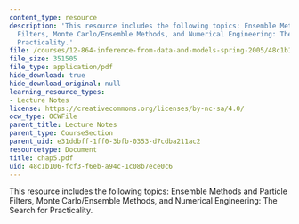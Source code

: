 ```yaml
---
content_type: resource
description: 'This resource includes the following topics: Ensemble Methods and Particle
  Filters, Monte Carlo/Ensemble Methods, and Numerical Engineering: The Search for
  Practicality.'
file: /courses/12-864-inference-from-data-and-models-spring-2005/48c1b106fcf3f6eba94c1c08b7ece0c6_chap5.pdf
file_size: 351505
file_type: application/pdf
hide_download: true
hide_download_original: null
learning_resource_types:
- Lecture Notes
license: https://creativecommons.org/licenses/by-nc-sa/4.0/
ocw_type: OCWFile
parent_title: Lecture Notes
parent_type: CourseSection
parent_uid: e31ddbff-1ff0-3bfb-0353-d7cdba211ac2
resourcetype: Document
title: chap5.pdf
uid: 48c1b106-fcf3-f6eb-a94c-1c08b7ece0c6
---
```

This resource includes the following topics: Ensemble Methods and Particle Filters, Monte Carlo/Ensemble Methods, and Numerical Engineering: The Search for Practicality.